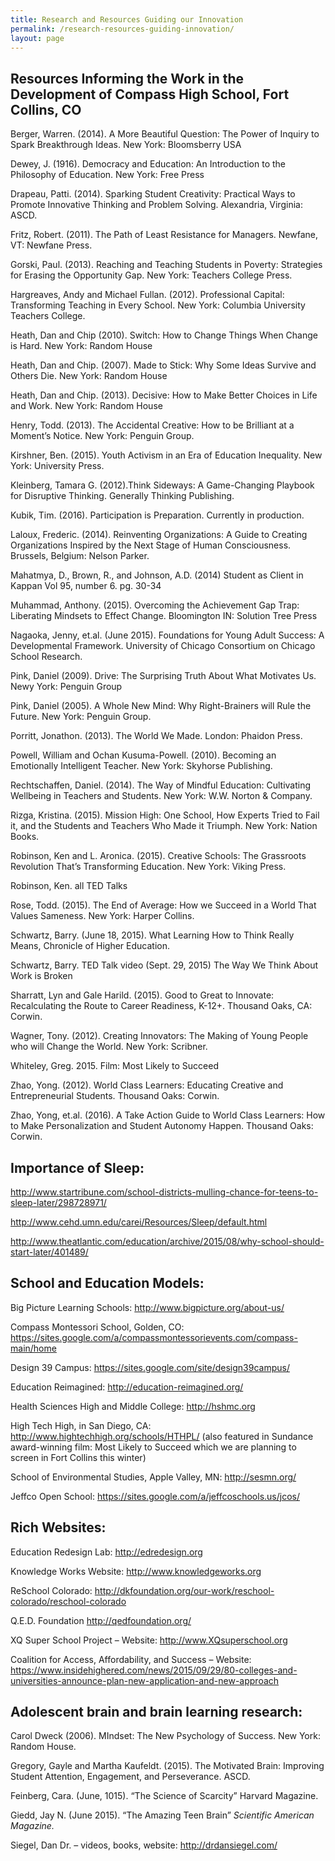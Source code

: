 ```yaml
---
title: Research and Resources Guiding our Innovation
permalink: /research-resources-guiding-innovation/
layout: page
---
```

## Resources Informing the Work in the Development of Compass High School, Fort Collins, CO
Berger, Warren. (2014). A More Beautiful Question: The Power of Inquiry to Spark Breakthrough Ideas. New York: Bloomsberry USA

Dewey, J. (1916). Democracy and Education: An Introduction to the Philosophy of Education. New York: Free Press

Drapeau, Patti. (2014). Sparking Student Creativity: Practical Ways to Promote Innovative Thinking and Problem Solving. Alexandria, Virginia: ASCD.

Fritz, Robert. (2011). The Path of Least Resistance for Managers. Newfane, VT: Newfane Press.

Gorski, Paul. (2013). Reaching and Teaching Students in Poverty: Strategies for Erasing the Opportunity Gap. New York: Teachers College Press.

Hargreaves, Andy and Michael Fullan. (2012). Professional Capital: Transforming Teaching in Every School. New York: Columbia University Teachers College.

Heath, Dan and Chip (2010). Switch: How to Change Things When Change is Hard. New York: Random House

Heath, Dan and Chip. (2007). Made to Stick: Why Some Ideas Survive and Others Die. New York: Random House

Heath, Dan and Chip. (2013). Decisive: How to Make Better Choices in Life and Work. New York: Random House

Henry, Todd. (2013). The Accidental Creative: How to be Brilliant at a Moment’s Notice. New York: Penguin Group.

Kirshner, Ben. (2015). Youth Activism in an Era of Education Inequality. New York: University Press.

Kleinberg, Tamara G. (2012).Think Sideways: A Game-Changing Playbook for Disruptive Thinking. Generally Thinking Publishing.

Kubik, Tim. (2016). Participation is Preparation. Currently in production.

Laloux, Frederic. (2014). Reinventing Organizations: A Guide to Creating Organizations Inspired by the Next Stage of Human Consciousness. Brussels, Belgium: Nelson Parker.

Mahatmya, D., Brown, R., and Johnson, A.D. (2014) Student as Client in Kappan Vol 95, number 6. pg. 30-34

Muhammad, Anthony. (2015). Overcoming the Achievement Gap Trap: Liberating Mindsets to Effect Change. Bloomington IN: Solution Tree Press

Nagaoka, Jenny, et.al. (June 2015). Foundations for Young Adult Success: A Developmental Framework. University of Chicago Consortium on Chicago School Research.

Pink, Daniel (2009). Drive: The Surprising Truth About What Motivates Us. Newy York: Penguin Group

Pink, Daniel (2005). A Whole New Mind: Why Right-Brainers will Rule the Future. New York: Penguin Group.

Porritt, Jonathon. (2013). The World We Made. London: Phaidon Press.

Powell, William and Ochan Kusuma-Powell. (2010). Becoming an Emotionally Intelligent Teacher. New York: Skyhorse Publishing.

Rechtschaffen, Daniel. (2014). The Way of Mindful Education: Cultivating Wellbeing in Teachers and Students. New York: W.W. Norton & Company.

Rizga, Kristina. (2015). Mission High: One School, How Experts Tried to Fail it, and the Students and Teachers Who Made it Triumph. New York: Nation Books.

Robinson, Ken and L. Aronica. (2015). Creative Schools: The Grassroots Revolution That’s Transforming Education. New York: Viking Press.

Robinson, Ken. all TED Talks

Rose, Todd. (2015). The End of Average: How we Succeed in a World That Values Sameness. New York: Harper Collins.

Schwartz, Barry. (June 18, 2015). What Learning How to Think Really Means, Chronicle of Higher Education.

Schwartz, Barry. TED Talk video (Sept. 29, 2015) The Way We Think About Work is Broken

Sharratt, Lyn and Gale Harild. (2015). Good to Great to Innovate: Recalculating the Route to Career Readiness, K-12+. Thousand Oaks, CA: Corwin.

Wagner, Tony. (2012). Creating Innovators: The Making of Young People who will Change the World. New York: Scribner.

Whiteley, Greg. 2015. Film: Most Likely to Succeed

Zhao, Yong. (2012). World Class Learners: Educating Creative and Entrepreneurial Students. Thousand Oaks: Corwin.

Zhao, Yong, et.al. (2016). A Take Action Guide to World Class Learners: How to Make Personalization and Student Autonomy Happen. Thousand Oaks: Corwin.

## Importance of Sleep:
http://www.startribune.com/school-districts-mulling-chance-for-teens-to-sleep-later/298728971/

http://www.cehd.umn.edu/carei/Resources/Sleep/default.html

http://www.theatlantic.com/education/archive/2015/08/why-school-should-start-later/401489/

## School and Education Models:
Big Picture Learning Schools: http://www.bigpicture.org/about-us/

Compass Montessori School, Golden, CO: https://sites.google.com/a/compassmontessorievents.com/compass-main/home

Design 39 Campus: https://sites.google.com/site/design39campus/

Education Reimagined: http://education-reimagined.org/

Health Sciences High and Middle College: http://hshmc.org

High Tech High, in San Diego, CA: http://www.hightechhigh.org/schools/HTHPL/ (also featured in Sundance award-winning film: Most Likely to Succeed which we are planning to screen in Fort Collins this winter)

School of Environmental Studies, Apple Valley, MN: http://sesmn.org/

Jeffco Open School: https://sites.google.com/a/jeffcoschools.us/jcos/

## Rich Websites:
Education Redesign Lab: http://edredesign.org

Knowledge Works Website: http://www.knowledgeworks.org

ReSchool Colorado: http://dkfoundation.org/our-work/reschool-colorado/reschool-colorado

Q.E.D. Foundation http://qedfoundation.org/

XQ Super School Project – Website: http://www.XQsuperschool.org

Coalition for Access, Affordability, and Success – Website: https://www.insidehighered.com/news/2015/09/29/80-colleges-and-universities-announce-plan-new-application-and-new-approach

## Adolescent brain and brain learning research:
Carol Dweck (2006). MIndset: The New Psychology of Success. New York: Random House.

Gregory, Gayle and Martha Kaufeldt. (2015). The Motivated Brain: Improving Student Attention, Engagement, and Perseverance. ASCD.

Feinberg, Cara. (June, 1015). “The Science of Scarcity” Harvard Magazine.

Giedd, Jay N. (June 2015). “The Amazing Teen Brain” *Scientific American Magazine.*

Siegel, Dan Dr. – videos, books, website: http://drdansiegel.com/
